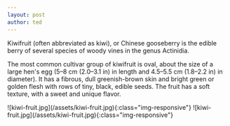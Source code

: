 ```yaml
---
layout: post
author: ted
---
```

Kiwifruit (often abbreviated as kiwi), or Chinese gooseberry is the edible
berry of several species of woody vines in the genus Actinidia.

The most common cultivar group of kiwifruit is oval, about the size of a large
hen's egg (5–8 cm (2.0–3.1 in) in length and 4.5–5.5 cm (1.8–2.2 in) in
diameter). It has a fibrous, dull greenish-brown skin and bright green or
golden flesh with rows of tiny, black, edible seeds. The fruit has a soft
texture, with a sweet and unique flavor.
<div> </div>
![kiwi-fruit.jpg](/assets/kiwi-fruit.jpg){:class="img-responsive"}
![kiwi-fruit.jpg](/assets/kiwi-fruit.jpg){:class="img-responsive"}

